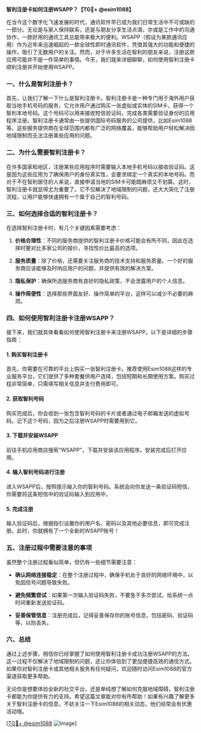 **智利注册卡如何注册WSAPP？【TG💪+ @esim1088】**

在当今这个数字化飞速发展的时代，通讯软件早已成为我们日常生活中不可或缺的一部分。无论是与家人保持联系，还是与朋友分享生活点滴，亦或是工作中的沟通协作，一款好用的通讯工具总能带来极大的便利。WSAPP（假设为某款通讯应用）作为近年来迅速崛起的一款全球性即时通讯软件，凭借其强大的功能和便捷的操作，吸引了无数用户的关注。然而，对于许多生活在智利的朋友来说，注册这款应用可能并不是一件简单的事情。今天，我们就来详细聊聊，如何使用智利注册卡顺利注册并开始使用WSAPP。

### 一、什么是智利注册卡？

首先，让我们了解一下什么是智利注册卡。智利注册卡是一种专门用于海外用户获取当地手机号码的服务，它允许用户通过购买一张虚拟或实体的SIM卡，获得一个智利本地号码。这个号码可以用来接收短信验证码，完成各类需要验证身份的应用程序注册。智利注册卡通常由一些提供国际号码服务的公司提供，比如Esim1088等。这些服务提供商在全球范围内都有广泛的网络覆盖，能够帮助用户轻松解决因地域限制而无法注册某些应用的问题。

### 二、为什么需要智利注册卡？

在许多国家和地区，注册某些应用程序时需要输入本地手机号码以接收验证码。这是因为这些应用为了确保用户的身份真实性，会要求绑定一个真实的本地号码。而对于不在智利居住的人来说，直接申请当地的SIM卡可能既麻烦又不划算。这时，智利注册卡就显得尤为重要了。它不仅解决了地域限制的问题，还大大简化了注册流程，让用户能够快速拥有一个属于自己的智利号码。

### 三、如何选择合适的智利注册卡？

在选择智利注册卡时，有几个关键因素需要考虑：

1. **价格合理性**：不同的服务商提供的智利注册卡价格可能会有所不同，因此在选择时要对比多家公司的报价，寻找性价比最高的选项。
   
2. **服务质量**：除了价格，还需要关注服务商的技术支持和服务质量。一个好的服务商应该能够及时响应用户的问题，并提供有效的解决方案。

3. **隐私保护**：确保所选服务商有良好的隐私政策，不会泄露用户的个人信息。

4. **操作简便性**：选择那些界面友好、操作简单的平台，这样可以减少不必要的麻烦。

### 四、如何使用智利注册卡注册WSAPP？

接下来，我们就具体看看如何使用智利注册卡来注册WSAPP。以下是详细的步骤指南：

#### 1. 购买智利注册卡

首先，你需要在可靠的平台上购买一张智利注册卡。推荐使用Esim1088这样的专业服务平台，它们提供了多种套餐供用户选择，包括短期和长期使用方案。购买过程非常简单，只需填写相关信息并支付费用即可。

#### 2. 获取智利号码

购买完成后，你会收到一张包含智利号码的卡片或者通过电子邮箱发送的虚拟号码。记下这个号码，因为之后注册WSAPP时需要用到它。

#### 3. 下载并安装WSAPP

前往手机应用商店搜索“WSAPP”，下载并安装该应用程序。安装完成后打开应用。

#### 4. 输入智利号码进行注册

进入WSAPP后，按照提示输入你的智利号码。系统会向你发送一条验证码短信，你需要将这条短信中的验证码输入到应用中。

#### 5. 完成注册

输入验证码后，根据指引设置你的用户名、密码以及其他必要信息，即可完成注册。此时，你就拥有了一个全新的WSAPP账号！

### 五、注册过程中需要注意的事项

虽然整个注册过程看似简单，但仍有一些细节需要注意：

- **确认网络连接稳定**：在整个注册过程中，确保手机处于良好的网络环境中，以免因信号问题导致失败。
  
- **避免频繁尝试**：如果第一次输入验证码失败，不要急于多次尝试，给系统一点时间重新发送验证码。

- **妥善保管信息**：注册完成后，记得妥善保存你的账号信息，包括密码、验证码等，以防丢失。

### 六、总结

通过上述步骤，相信你已经掌握了如何使用智利注册卡成功注册WSAPP的方法。这一过程不仅解决了地域限制的问题，还让你体验到了更加便捷高效的通信方式。如果你对智利注册卡或其他相关服务有任何疑问，欢迎随时访问Esim1088的官方渠道获取更多帮助。

无论你是想要体验全新的社交平台，还是单纯想了解如何克服地域障碍，智利注册卡都能为你提供有力的支持。希望这篇文章能对你有所帮助！如果有兴趣了解更多关于智利注册卡的信息，不妨关注一下Esim1088的相关动态，他们经常会有优惠活动哦。

[[TG💪+ @esim1088](https://t.me/s/esim1088) ![Image](https://i.postimg.cc/4NQfJmqS/Snipaste-2025-05-13-00-14-12.png)]